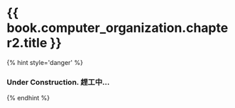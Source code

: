 # {{ book.computer_organization.chapter2.title }}
<!-- notoc -->

{% hint style='danger' %}
### Under Construction. 趕工中...
{% endhint %}